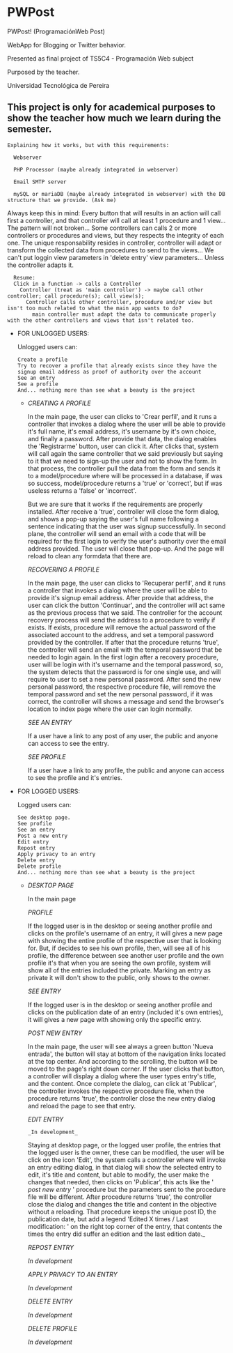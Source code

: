 # PWPost
  PWPost!
  (ProgramaciónWeb Post)
  
  WebApp for Blogging or Twitter behavior.
  
  Presented as final project of TS5C4 - Programación Web subject
  
  Purposed by the teacher.
  
  Universidad Tecnológica de Pereira
  
  This project is only for academical purposes to show the teacher how much we learn during the semester.
  -

    Explaining how it works, but with this requirements:
    
      Webserver
    
      PHP Processor (maybe already integrated in webserver)
    
      Email SMTP server
    
      mySQL or mariaDB (maybe already integrated in webserver) with the DB structure that we provide. (Ask me)
      
   Always keep this in mind:
      Every button that will results in an action will call first a controller, and that controller will call at least 1 procedure and 1 view...
      The pattern will not broken...
      Some controllers can calls 2 or more controllers or procedures and views, but they respects the integrity of each one.
      The unique responsability resides in controller, controller will adapt or transform the collected data from procedures to send to the views...
      We can't put loggin view parameters in 'delete entry' view parameters... Unless the controller adapts it.
      
      Resume:
      Click in a function -> calls a Controller
        Controller (treat as 'main controller') -> maybe call other controller; call procedure(s); call view(s);
          Controller calls other controller, procedure and/or view but isn't too much related to what the main app wants to do?
            main controller must adapt the data to communicate properly with the other controllers and views that isn't related too.
  
  -
    FOR UNLOGGED USERS:

    Unlogged users can:

        Create a profile
        Try to recover a profile that already exists since they have the signup email address as proof of authority over the account
        See an entry
        See a profile
        And... nothing more than see what a beauty is the project
    -
        *CREATING A PROFILE*
    
        In the main page, the user can clicks to 'Crear perfil', and it runs a controller that invokes a dialog where the user will be able to provide it's full name, it's email address, it's username by it's own choice, and finally a password.
        After provide that data, the dialog enables the 'Registrarme' button, user can click it.
        After clicks that, system will call again the same controller that we said previously but saying to it that we need to sign-up the user and not to show the form. 
        In that process, the controller pull the data from the form and sends it to a model/procedure where will be processed in a database, if  was so success, model/procedure returns a 'true' or 'correct', but if was useless returns a 'false' or 'incorrect'. 
        
        But we are sure that it works if the requirements are properly installed.
        After receive a 'true', controller will close the form dialog, and shows a pop-up saying the user's full name following a sentence indicating that the user was signup successfully. In second plane, the controller will send an email with a code that will be required for the first login to verify the user's authority over the email address provided.
        The user will close that pop-up. And the page will reload to clean any formdata that there are.
        
        
        *RECOVERING A PROFILE*
        
        In the main page, the user can clicks to 'Recuperar perfil', and it runs a controller that invokes a dialog where the user will be able to provide it's signup email address.
        After provide that address, the user can click the button 'Continuar', and the controller will act same as the previous process that we said.
        The controller for the account recovery process will send the address to a procedure to verify if exists.
        If exists, procedure will remove the actual password of the associated account to the address, and set a temporal password provided by the controller.
        If after that the procedure returns 'true', the controller will send an email with the temporal password that be needed to login again.
        In the first login after a recovery procedure, user will be login with it's username and the temporal password, so, the system detects that the password is for one single use, and will require to user to set a new personal password. 
        After send the new personal password, the respective procedure file, will remove the temporal password and set the new personal password, if it was correct, the controller will shows a message and send the browser's location to index page where the user can login normally.
        
        *SEE AN ENTRY*
        
        If a user have a link to any post of any user, the public and anyone can access to see the entry.
        
        *SEE PROFILE*
        
        If a user have a link to any profile, the public and anyone can access to see the profile and it's entries.

  -
    FOR LOGGED USERS:

    Logged users can:

        See desktop page.
        See profile
        See an entry
        Post a new entry
        Edit entry
        Repost entry
        Apply privacy to an entry
        Delete entry
        Delete profile
        And... nothing more than see what a beauty is the project
    -
        *DESKTOP PAGE*
    
        In the main page
        
        *PROFILE*
    
        If the logged user is in the desktop or seeing another profile and clicks on the profile's username of an entry, it will gives a new page with showing the entire profile of the respective user that is looking for. But, if decides to see his own profile, then, will see all of his profile, the difference between see another user profile and the own profile it's that when you are seeing the own profile, system will show all of the entries included the private. Marking an entry as private it will don't show to the public, only shows to the owner.
        
        *SEE ENTRY*
    
        If the logged user is in the desktop or seeing another profile and clicks on the publication date of an entry (included it's own entries), it will gives a new page with showing only the specific entry.
        
        *POST NEW ENTRY*
    
        In the main page, the user will see always a green button 'Nueva entrada', the button will stay at bottom of the navigation links located at the top center. And according to the scrolling, the button will be moved to the page's right down corner.
        If the user clicks that button, a controller will display a dialog where the user types entry's title, and the content. Once complete the dialog, can click at 'Publicar', the controller invokes the respective procedure file, when the procedure returns 'true', the controller close the new entry dialog and reload the page to see that entry.
        
        *EDIT ENTRY*
    
          _In development_
        Staying at desktop page, or the logged user profile, the entries that the logged user is the owner, these can be modified, the user will be click on the icon 'Edit', the system calls a controller where will invoke an entry editing dialog, in that dialog will show the selected entry to edit, it's title and content, but able to modify, the user make the changes that needed, then clicks on 'Publicar', this acts like the ' *post new entry* ' procedure but the parameters sent to the procedure file will be different. After procedure returns 'true', the controller close the dialog and changes the title and content in the objective without a reloading. That procedure keeps the unique post ID, the publication date, but add a legend 'Edited X times / Last modification: ' on the right top corner of the entry, that contents the times the entry did suffer an edition and the last edition date._
        
        *REPOST ENTRY*
    
        _In development_
        
        *APPLY PRIVACY TO AN ENTRY* 
    
        _In development_
        
        *DELETE ENTRY*
    
        _In development_
        
        *DELETE PROFILE*
    
        _In development_